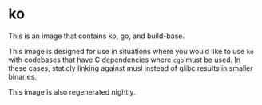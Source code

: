 # ko

This is an image that contains ko, go, and build-base.

This image is designed for use in situations where you would like
to use `ko` with codebases that have C dependencies where `cgo`
must be used.  In these cases, staticly linking against musl
instead of glibc results in smaller binaries.

This image is also regenerated nightly.
